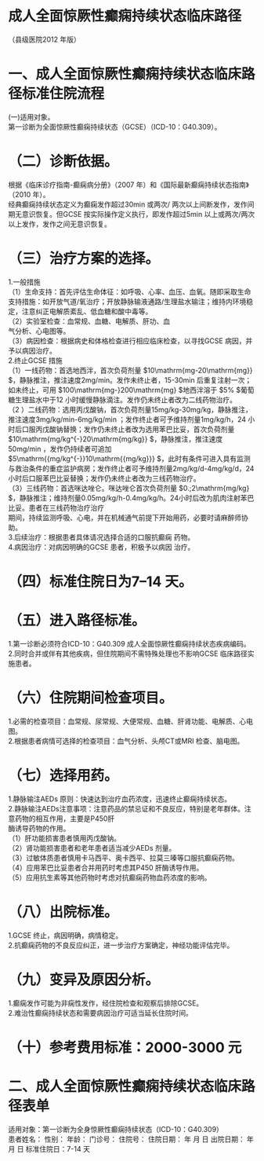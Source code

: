 # 成人全面惊厥性癫痫持续状态临床路径  
（县级医院2012 年版）  
# 一、成人全面惊厥性癫痫持续状态临床路径标准住院流程  
(一)适用对象。  
第一诊断为全面惊厥性癫痫持续状态（GCSE）（ICD-10：G40.309）。  
# （二）诊断依据。  
根据《临床诊疗指南-癫痫病分册》（2007 年）和《国际最新癫痫持续状态指南》（2010 年）。  
经典癫痫持续状态定义为癫痫发作超过30min 或两次/ 两次以上间断发作，发作间期无意识恢复。但GCSE 按实际操作定义执行，即发作超过5min 以上或两次/两次以上发作，发作之间无意识恢复。  
# （三）治疗方案的选择。  
1.一般措施  
（1）生命支持：首先评估生命体征：如呼吸、心率、血压、血氧。随即采取生命支持措施：如开放气道/氧治疗；开放静脉输液通路/生理盐水输注；维持内环境稳定，注意纠正电解质紊乱、低血糖和酸中毒等。  
（2）实验室检查：血常规、血糖、电解质、肝功、血  
气分析、心电图等。  
（3）病因检查：根据病史和体格检查进行相应临床检查，以寻找GCSE 病因，并予以病因治疗。  
2.终止GCSE 措施  
（1）一线药物：首选地西泮，首次负荷剂量 $10\mathrm{mg-20\mathrm{mg}} $，静脉推注，推注速度2mg/min。发作未终止者，15-30min 后重复注射一次；如未终止，可用 $100\mathrm{mg-}200\mathrm{mg} $地西泮溶于 $5\% $葡萄糖生理盐水中于12 小时缓慢静脉滴注。发作仍未终止者改为二线药物治疗。  
（2 ）二线药物：选用丙戊酸钠，首次负荷剂量15mg/kg-30mg/kg，静脉推注，推注速度3mg/kg/min-6mg/kg/min ；发作终止者可予维持剂量1mg/kg/h，24 小时后口服丙戊酸钠替换；发作仍未终止者改为选用苯巴比妥，首次负荷剂量 $10\mathrm{mg/kg^{-}20\mathrm{mg/kg}} $，静脉推注，推注速度50mg/min ，发作仍持续者可追加 $5\mathrm{{mg/kg^{-}}10\mathrm{{mg/kg}}} $，此时有条件可进入具有监测与救治条件的重症监护病房；发作终止者可予维持剂量2mg/kg/d-4mg/kg/d，24 小时后口服苯巴比妥替换；发作仍未终止者改为三线药物治疗。  
（3）三线药物：首选咪达唑仑。咪达唑仑首次负荷剂量 $0.\;2\mathrm{mg/kg} $，静脉推注；维持剂量0.05mg/kg/h-0.4mg/kg/h。24小时后改为肌肉注射苯巴比妥。患者在三线药物治疗治疗  
期间，持续监测呼吸、心电，并在机械通气前提下开始用药，必要时请麻醉师协助。  
3.后续治疗：根据患者具体请况选择合适的口服抗癫痫 药物。  
4.病因治疗：对病因明确的GCSE 患者，积极予以病因 治疗。  
# （四）标准住院日为7–14 天。  
# （五）进入路径标准。  
1.第一诊断必须符合ICD-10：G40.309 成人全面惊厥性癫痫持续状态疾病编码。  
2.同时合并或伴有其他疾病，但住院期间不需特殊处理也不影响GCSE 临床路径实施患者。  
# （六）住院期间检查项目。  
1.必需的检查项目：血常规、尿常规、大便常规、血糖、肝肾功能、电解质、心电图。  
2.根据患者病情可选择的检查项目：血气分析、头颅CT或MRI 检查、脑电图。  
# （七）选择用药。  
1.静脉输注AEDs 原则：快速达到治疗血药浓度，迅速终止癫痫持续状态。  
2.静脉输注AEDs注意事项：注意药品的禁忌证和不良反应，特别是老年群体。注意药物的相互作用，主要是P450肝  
酶诱导药物的作用。  
（1）肝功能损害患者慎用丙戊酸钠。  
（2）肾功能损害患者和老年患者适当减少AEDs 剂量。  
（3）过敏体质患者慎用卡马西平、奥卡西平、拉莫三嗪等口服抗癫痫药物。  
（4）应用苯巴比妥患者合并用药时考虑其P450 肝酶诱导作用。  
（5）应用抗生素等其他药物时考虑对抗癫痫药物血药浓度的影响。  
# （八）出院标准。  
1.GCSE 终止，病因明确，病情稳定。  
2.抗癫痫药物的不良反应纠正，进一步治疗方案确定，神经功能评估完毕。  
# （九）变异及原因分析。  
1.癫痫发作可能为非痫性发作，经住院检查和观察后排除GCSE。  
2.难治性癫痫持续状态和需要病因治疗可适当延长住院时间。  
# （十）参考费用标准：2000-3000 元  
# 二、成人全面惊厥性癫痫持续状态临床路径表单  
适用对象：第一诊断为全身惊厥性癫痫持续状态（ICD-10：G40.309）  
患者姓名：         性别：    年龄：    门诊号：         住院号：              住院日期：    年   月   日  出院日期：    年   月   日 标准住院日：7-14 天  
